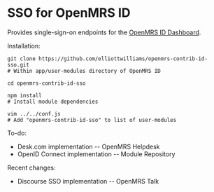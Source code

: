 SSO for OpenMRS ID
========

Provides single-sign-on endpoints for the [OpenMRS ID Dashboard][1].

Installation:



    git clone https://github.com/elliottwilliams/openmrs-contrib-id-sso.git
    # Within app/user-modules directory of OpenMRS ID

    cd openmrs-contrib-id-sso

    npm install
    # Install module dependencies

    vim ../../conf.js
    # Add "openmrs-contrib-id-sso" to list of user-modules

To-do:

* Desk.com implementation -- OpenMRS Helpdesk
* OpenID Connect implementation -- Module Repository

Recent changes:

* Discourse SSO implementation -- OpenMRS Talk


[1]: https://github.com/openmrs/openmrs-contrib-id
